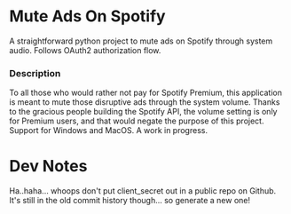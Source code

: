 # Mute Ads On Spotify
A straightforward python project to mute ads on Spotify through system audio. Follows OAuth2 authorization flow.

### Description
To all those who would rather not pay for Spotify Premium, this application is meant to mute those disruptive ads through the system volume. Thanks to the gracious people building the Spotify API, the volume setting is only for Premium users, and that would negate the purpose of this project. Support for Windows and MacOS. A work in progress.

# Dev Notes
Ha..haha... whoops don't put client_secret out in a public repo on Github. It's still in the old commit history though... so generate a new one!